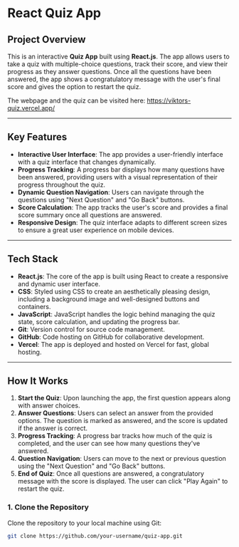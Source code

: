 # React Quiz App

## Project Overview

This is an interactive **Quiz App** built using **React.js**. The app allows users to take a quiz with multiple-choice questions, track their score, and view their progress as they answer questions. Once all the questions have been answered, the app shows a congratulatory message with the user's final score and gives the option to restart the quiz. 

The webpage and the quiz can be visited here: https://viktors-quiz.vercel.app/

---

## Key Features

- **Interactive User Interface**: The app provides a user-friendly interface with a quiz interface that changes dynamically.
- **Progress Tracking**: A progress bar displays how many questions have been answered, providing users with a visual representation of their progress throughout the quiz.
- **Dynamic Question Navigation**: Users can navigate through the questions using "Next Question" and "Go Back" buttons.
- **Score Calculation**: The app tracks the user's score and provides a final score summary once all questions are answered.
- **Responsive Design**: The quiz interface adapts to different screen sizes to ensure a great user experience on mobile devices.

---

## Tech Stack

- **React.js**: The core of the app is built using React to create a responsive and dynamic user interface.
- **CSS**: Styled using CSS to create an aesthetically pleasing design, including a background image and well-designed buttons and containers.
- **JavaScript**: JavaScript handles the logic behind managing the quiz state, score calculation, and updating the progress bar.
- **Git**: Version control for source code management.
- **GitHub**: Code hosting on GitHub for collaborative development.
- **Vercel**: The app is deployed and hosted on Vercel for fast, global hosting.

---

## How It Works

1. **Start the Quiz**: Upon launching the app, the first question appears along with answer choices.
2. **Answer Questions**: Users can select an answer from the provided options. The question is marked as answered, and the score is updated if the answer is correct.
3. **Progress Tracking**: A progress bar tracks how much of the quiz is completed, and the user can see how many questions they've answered.
4. **Question Navigation**: Users can move to the next or previous question using the "Next Question" and "Go Back" buttons.
5. **End of Quiz**: Once all questions are answered, a congratulatory message with the score is displayed. The user can click "Play Again" to restart the quiz.

### 1. Clone the Repository
Clone the repository to your local machine using Git:
```bash
git clone https://github.com/your-username/quiz-app.git
